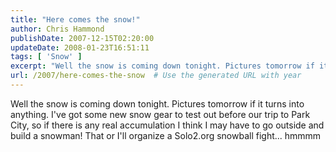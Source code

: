 ```yaml
---
title: "Here comes the snow!"
author: Chris Hammond
publishDate: 2007-12-15T02:20:00
updateDate: 2008-01-23T16:51:11
tags: [ 'Snow' ]
excerpt: "Well the snow is coming down tonight. Pictures tomorrow if it turns into anything. I've got some new snow gear to test out before our trip to Park City, so if there is any real accumulation I think I may have to go outside and build a snowman! That or I'll organize a Solo2.org snowball fight......"
url: /2007/here-comes-the-snow  # Use the generated URL with year
---
```

Well the snow is coming down tonight. Pictures tomorrow if it turns into anything. I've got some new snow gear to test out before our trip to Park City, so if there is any real accumulation I think I may have to go outside and build a snowman! That or I'll organize a Solo2.org snowball fight... hmmmm

